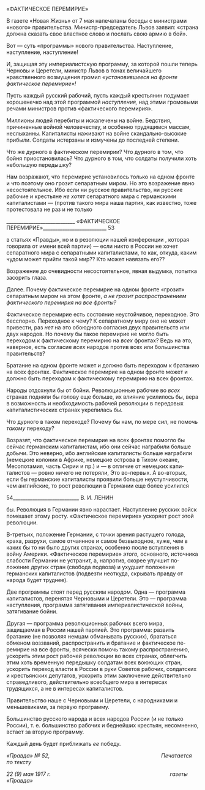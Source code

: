 «ФАКТИЧЕСКОЕ ПЕРЕМИРИЕ»

В газете «Новая Жизнь» от 7 мая напечатаны беседы с министрами «нового» пра­вительства. Министр-председатель Львов заявил: «страна должна сказать свое властное слово и послать свою армию в бой».

Вот — суть «программы» нового правительства. Наступление, наступление, наступ­ление!

И, защищая эту империалистскую программу, за которой пошли теперь Черновы и Церетели, министр Львов в тонах величайшего нравственного возмущения громил _«установившееся на фронте фактическое перемирие»!_

Пусть каждый русский рабочий, пусть каждый крестьянин подумает хорошенечко над этой программой _наступления,_ над этими громовыми речами министров против «фактического перемирия».

Миллионы людей перебиты и искалечены на войне. Бедствия, причиненные войной человечеству, и особенно трудящимся массам, неслыханны. Капиталисты наживают на войне скандально-высокие прибыли. Солдаты истерзаны и измучены до последней сте­пени.

Что же дурного в фактическом перемирии? Что дурного в том, что бойня приостано­вилась? Что дурного в том, что солдаты получили хоть небольшую передышку?

Нам возражают, что перемирие установилось только на одном фронте и что поэтому оно грозит сепаратным миром. Но это возражение явно несостоятельное. Ибо если ни русское правительство, ни русские рабочие и крестьяне _не хотят_ сепаратного мира с германскими капиталистами — (против такого мира наша партия, как известно, тоже протестовала не раз и не только

  

____________________________ «ФАКТИЧЕСКОЕ ПЕРЕМИРИЕ»__________________________ 53

в статьях «Правды», но и в резолюции нашей конференции , которая говорила от име­ни всей партии) — если никто в России не хочет сепаратного мира с сепаратными ка­питалистами, то как, откуда, каким чудом может прийти такой мир?? Кто может навя­зать его??

Возражение до очевидности несостоятельное, явная выдумка, попытка засорить гла­за.

Далее. Почему фактическое перемирие на одном фронте «грозит» сепаратным ми­ром на этом фронте, _а не грозит распространением фактического перемирия на все фронты?_

Фактическое перемирие есть состояние неустойчивое, переходное. Это бесспорно. Переходное к чему? К сепаратному миру оно не может привести, раз _нет_ на это обо­юдного согласия двух правительств или двух народов. Но почему бы такое перемирие не могло быть переходом к фактическому перемирию на _всех_ фронтах? Ведь на это, на­верное, есть согласие _всех_ народов против всех или большинства правительств?

Братание на одном фронте может и должно быть переходом к братанию на всех фронтах. Фактическое перемирие на одном фронте может и должно быть переходом к фактическому перемирию на всех фронтах.

Народы отдохнули бы от бойни. Революционные рабочие во _всех_ странах подняли бы голову еще больше, их влияние усилилось бы, вера в возможность и необходимость рабочей революции в передовых капиталистических странах укрепилась бы.

Что дурного в таком переходе? Почему бы нам, по мере сил, не помочь _такому_ пе­реходу?

Возразят, что фактическое перемирие на всех фронтах помогло бы сейчас герман­ским капиталистам, ибо они сейчас награбили больше добычи. Это неверно, ибо анг­лийские капиталисты больше награбили (немецкие колонии в Африке, немецкие остро­ва в Тихом океане, Месопотамия, часть Сирии и пр.) и — в отличие от немецких капи­талистов — ровно ничего не потеряли, Это во-первых. А во-вторых, если бы герман­ские капиталисты проявили больше неуступчивости, чем английские, то рост револю­ции в Германии еще более усилился

  

54___________________________ В. И. ЛЕНИН

бы. Революция в Германии явно нарастает. Наступление русских войск помешает этому росту. «Фактическое перемирие» ускоряет рост этой революции.

В-третьих, положение Германии, с точки зрения растущего голода, краха, разрухи, самое отчаянное и самое безвыходное, хуже, чем в каких бы то ни было других стра­нах, особенно после вступления в войну Америки. «Фактическое перемирие» _этого,_ основного, источника слабости Германии не устранит, а, напротив, скорее улучшит по­ложение других стран (свобода подвоза) и ухудшит положение германских капитали­стов (подвезти неоткуда, скрывать правду от народа будет труднее).

Две программы стоят перед русским народом. Одна — программа капиталистов, пе­ренятая Черновыми и Церетели. Это — программа наступления, программа затягива­ния империалистической войны, затягивание бойни.

Другая — программа революционных рабочих всего мира, защищаемая в России нашей партией. Это программа: развить братание (не позволяя немцам обманывать русских), брататься обменом воззваний, распространить и братание и фактическое пе­ремирие на все фронты, всячески помочь такому распространению, ускорить этим рост рабочей революции во всех странах, облегчить этим хоть временную передышку сол­датам всех воюющих стран, ускорить переход власти в России в руки Советов рабочих, солдатских и крестьянских депутатов, ускорить этим заключение действительно спра­ведливого, действительно всеобщего мира в интересах трудящихся, а не в интересах капиталистов.

Правительство наше с Черновыми и Церетели, с народниками и меньшевиками, за первую программу.

Большинство русского народа и всех народов России (и не только России), т. е. большинство рабочих и беднейших крестьян, несомненно, встает за вторую программу.

Каждый день будет приближать _ее_ победу.

_«Правда» № 52,                                                                          Печатается по тексту_

_22 (9) мая 1917 г.                                                                               газеты «Правда»_